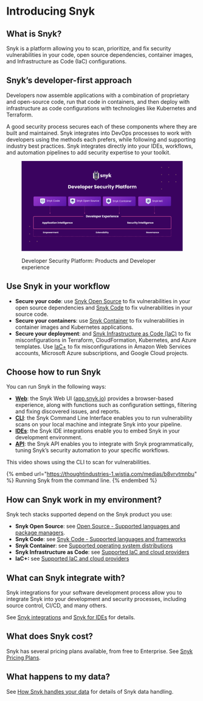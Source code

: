 # Introducing Snyk

## What is Snyk?

Snyk is a platform allowing you to scan, prioritize, and fix security vulnerabilities in your code, open source dependencies, container images, and Infrastructure as Code (IaC) configurations.

## Snyk’s developer-first approach

Developers now assemble applications with a combination of proprietary and open-source code, run that code in containers, and then deploy with infrastructure as code configurations with technologies like Kubernetes and Terraform.

A good security process secures each of these components where they are built and maintained. Snyk integrates into DevOps processes to work with developers using the methods each prefers, while following and supporting industry best practices. Snyk integrates directly into your IDEs, workflows, and automation pipelines to add security expertise to your toolkit.

<figure><img src="../.gitbook/assets/image (162) (1) (1) (1) (1) (1) (1) (1) (1) (1) (1) (1) (1).png" alt="Developer Security Platform"><figcaption><p>Developer Security Platform: Products and Developer experience</p></figcaption></figure>

## Use Snyk in your workflow

* **Secure your code**: use [Snyk Open Source](../scan-application-code/snyk-open-source/) to fix vulnerabilities in your open source dependencies and [Snyk Code](../scan-application-code/snyk-code/) to fix vulnerabilities in your source code.
* **Secure your containers**: use [Snyk Container](../scan-applications/snyk-container/) to fix vulnerabilities in container images and Kubernetes applications.
* **Secure your deployment**: and [Snyk Infrastructure as Code (IaC)](../scan-infrastructure/snyk-infrastructure-as-code/) to fix misconfigurations in Terraform, CloudFormation, Kubernetes, and Azure templates. Use [IaC+](../scan-infrastructure/snyk-iac+/) to fix misconfigurations in Amazon Web Services accounts, Microsoft Azure subscriptions, and Google Cloud projects.

## Choose how to run Snyk

You can run Snyk in the following ways:

* [**Web**](exploring-the-snyk-web-ui.md): the Snyk Web UI ([app.snyk.io](https://app.snyk.io)) provides a browser-based experience, along with functions such as configuration settings, filtering and fixing discovered issues, and reports.
* [**CLI**](../snyk-cli/): the Snyk Command Line Interface enables you to run vulnerability scans on your local machine and integrate Snyk into your pipeline.
* [**IDEs**](../integrations/ide-tools/): the Snyk IDE integrations enable you to embed Snyk in your development environment.
* [**API**](../snyk-api/): the Snyk API enables you to integrate with Snyk programmatically, tuning Snyk’s security automation to your specific workflows.

This video shows using the CLI to scan for vulnerabilities.

{% embed url="https://thoughtindustries-1.wistia.com/medias/b8vrvtmnbu" %}
Running Snyk from the command line.
{% endembed %}

## How can Snyk work in my environment?

Snyk tech stacks supported depend on the Snyk product you use:

* **Snyk Open Source**: see [Open Source - Supported languages and package managers](../scan-application-code/snyk-open-source/snyk-open-source-supported-languages-and-package-managers/).
* **Snyk Code**: see [Snyk Code - Supported languages and frameworks](../scan-application-code/snyk-code/snyk-code-supported-languages-and-frameworks.md)
* **Snyk Container**: see [Supported operating system distributions](../scan-containers/how-snyk-container-works/supported-operating-system-distributions.md)
* **Snyk Infrastructure as Code**: see [Supported IaC and cloud providers](../scan-infrastructure/supported-iac-and-cloud-providers.md)
* **IaC+:** see [Supported IaC and cloud providers](../scan-infrastructure/supported-iac-and-cloud-providers.md)

## What can Snyk integrate with?

Snyk integrations for your software development process allow you to integrate Snyk into your development and security processes, including source control, CI/CD, and many others.

See [Snyk integrations](../integrations/) and [Snyk for IDEs](../integrations/ide-tools/) for details.

## **What does Snyk cost?**

Snyk has several pricing plans available, from free to Enterprise. See [Snyk Pricing Plans](../more-info/plans.md).

## What happens to my data?

See [How Snyk handles your data](../more-info/how-snyk-handles-your-data.md) for details of Snyk data handling.
